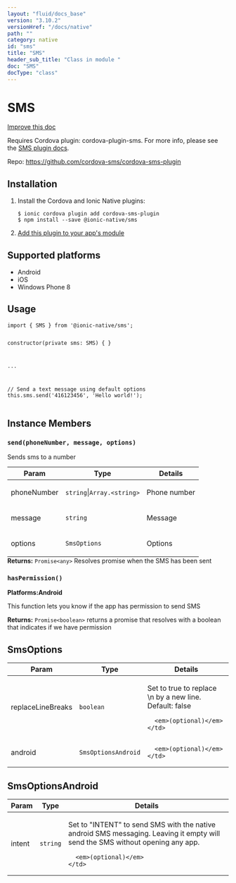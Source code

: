 ```yaml
---
layout: "fluid/docs_base"
version: "3.10.2"
versionHref: "/docs/native"
path: ""
category: native
id: "sms"
title: "SMS"
header_sub_title: "Class in module "
doc: "SMS"
docType: "class"
---
```


<h1 class="api-title">SMS</h1>

<a class="improve-v2-docs" href="http://github.com/driftyco/ionic-native/edit/master/src/@ionic-native/plugins/sms/index.ts#L25">
  Improve this doc
</a>






<p>Requires Cordova plugin: cordova-plugin-sms. For more info, please see the <a href="https://github.com/cordova-sms/cordova-sms-plugin">SMS plugin docs</a>.</p>


<p>Repo:
  <a href="https://github.com/cordova-sms/cordova-sms-plugin">
    https://github.com/cordova-sms/cordova-sms-plugin
  </a>
</p>


<h2>Installation</h2>
<ol class="installation">
  <li>Install the Cordova and Ionic Native plugins:<br>
    <pre><code class="nohighlight">$ ionic cordova plugin add cordova-sms-plugin
$ npm install --save @ionic-native/sms
</code></pre>
  </li>
  <li><a href="https://ionicframework.com/docs/native/#Add_Plugins_to_Your_App_Module">Add this plugin to your app's module</a></li>
</ol>



<h2>Supported platforms</h2>
<ul>
  <li>Android</li><li>iOS</li><li>Windows Phone 8</li>
</ul>






<h2>Usage</h2>
<pre><code class="lang-typescript">import { SMS } from &#39;@ionic-native/sms&#39;;

constructor(private sms: SMS) { }


...


// Send a text message using default options
this.sms.send(&#39;416123456&#39;, &#39;Hello world!&#39;);
</code></pre>








<h2>Instance Members</h2>
<h3><a class="anchor" name="send" href="#send"></a><code>send(phoneNumber,&nbsp;message,&nbsp;options)</code></h3>




Sends sms to a number
<table class="table param-table" style="margin:0;">
  <thead>
  <tr>
    <th>Param</th>
    <th>Type</th>
    <th>Details</th>
  </tr>
  </thead>
  <tbody>
  <tr>
    <td>
      phoneNumber</td>
    <td>
      <code>string</code>|<code>Array.&lt;string&gt;</code>
    </td>
    <td>
      <p>Phone number</p>
</td>
  </tr>
  
  <tr>
    <td>
      message</td>
    <td>
      <code>string</code>
    </td>
    <td>
      <p>Message</p>
</td>
  </tr>
  
  <tr>
    <td>
      options</td>
    <td>
      <code>SmsOptions</code>
    </td>
    <td>
      <p>Options</p>
</td>
  </tr>
  </tbody>
</table>

<div class="return-value" markdown="1">
  <i class="icon ion-arrow-return-left"></i>
  <b>Returns:</b> <code>Promise&lt;any&gt;</code> Resolves promise when the SMS has been sent
</div><h3><a class="anchor" name="hasPermission" href="#hasPermission"></a><code>hasPermission()</code></h3>



<p>
  <strong>Platforms:</strong><strong class="tag">Android</strong>&nbsp;</p>


This function lets you know if the app has permission to send SMS


<div class="return-value" markdown="1">
  <i class="icon ion-arrow-return-left"></i>
  <b>Returns:</b> <code>Promise&lt;boolean&gt;</code> returns a promise that resolves with a boolean that indicates if we have permission
</div>





<h2><a class="anchor" name="SmsOptions" href="#SmsOptions"></a>SmsOptions</h2>

<table class="table param-table" style="margin:0;">
  <thead>
  <tr>
    <th>Param</th>
    <th>Type</th>
    <th>Details</th>
  </tr>
  </thead>
  <tbody>
  
  <tr>
    <td>
      replaceLineBreaks
    </td>
    <td>
      <code>boolean</code>
    </td>
    <td>
      <p>Set to true to replace \n by a new line. Default: false</p>

      <em>(optional)</em>
    </td>
  </tr>
  
  <tr>
    <td>
      android
    </td>
    <td>
      <code>SmsOptionsAndroid</code>
    </td>
    <td>
      
      <em>(optional)</em>
    </td>
  </tr>
  
  </tbody>
</table>


<h2><a class="anchor" name="SmsOptionsAndroid" href="#SmsOptionsAndroid"></a>SmsOptionsAndroid</h2>

<table class="table param-table" style="margin:0;">
  <thead>
  <tr>
    <th>Param</th>
    <th>Type</th>
    <th>Details</th>
  </tr>
  </thead>
  <tbody>
  
  <tr>
    <td>
      intent
    </td>
    <td>
      <code>string</code>
    </td>
    <td>
      <p>Set to &quot;INTENT&quot; to send SMS with the native android SMS messaging. Leaving it empty will send the SMS without opening any app.</p>

      <em>(optional)</em>
    </td>
  </tr>
  
  </tbody>
</table>





